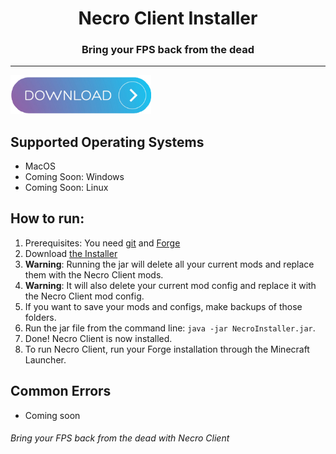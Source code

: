 <h1 align = "center">Necro Client Installer</h1>
<h3 align = "center">Bring your FPS back from the dead</h3>

_______

<a href = "https://github.com/NecroClient/Installer/releases/latest">
<img src="https://raw.githubusercontent.com/afkvido/image-repository/ImageRepo/Modern%20Download%20Button.png" width="225"/>
</a>


## Supported Operating Systems
- MacOS
- Coming Soon: Windows
- Coming Soon: Linux

## How to run:
1. Prerequisites: You need [git](https://git-scm.com/downloads) and [Forge](https://files.minecraftforge.net/net/minecraftforge/forge/)
2. Download [the Installer](https://github.com/NecroClient/Installer/releases)
3. **Warning**: Running the jar will delete all your current mods and replace them with the Necro Client mods.
4. **Warning**: It will also delete your current mod config and replace it with the Necro Client mod config.
5. If you want to save your mods and configs, make backups of those folders.
6. Run the jar file from the command line: `java -jar NecroInstaller.jar`.
7. Done! Necro Client is now installed.
8. To run Necro Client, run your Forge installation through the Minecraft Launcher.


## Common Errors
- Coming soon


<h6>Bring your FPS back from the dead with Necro Client</h6>